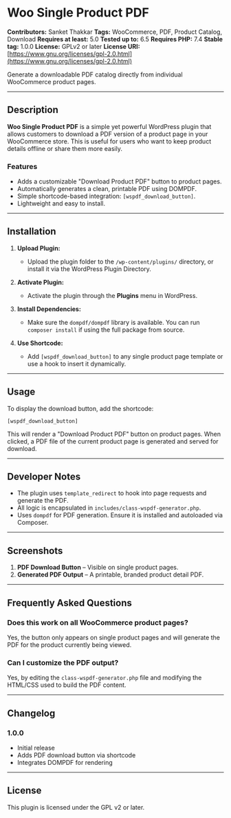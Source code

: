 # Woo Single Product PDF

**Contributors:** Sanket Thakkar
**Tags:** WooCommerce, PDF, Product Catalog, Download
**Requires at least:** 5.0
**Tested up to:** 6.5
**Requires PHP:** 7.4
**Stable tag:** 1.0.0
**License:** GPLv2 or later
**License URI:** [https://www.gnu.org/licenses/gpl-2.0.html](https://www.gnu.org/licenses/gpl-2.0.html)

Generate a downloadable PDF catalog directly from individual WooCommerce product pages.

---

## Description

**Woo Single Product PDF** is a simple yet powerful WordPress plugin that allows customers to download a PDF version of a product page in your WooCommerce store. This is useful for users who want to keep product details offline or share them more easily.

### Features

* Adds a customizable "Download Product PDF" button to product pages.
* Automatically generates a clean, printable PDF using DOMPDF.
* Simple shortcode-based integration: `[wspdf_download_button]`.
* Lightweight and easy to install.

---

## Installation

1. **Upload Plugin:**

   * Upload the plugin folder to the `/wp-content/plugins/` directory, or install it via the WordPress Plugin Directory.

2. **Activate Plugin:**

   * Activate the plugin through the **Plugins** menu in WordPress.

3. **Install Dependencies:**

   * Make sure the `dompdf/dompdf` library is available. You can run `composer install` if using the full package from source.

4. **Use Shortcode:**

   * Add `[wspdf_download_button]` to any single product page template or use a hook to insert it dynamically.

---

## Usage

To display the download button, add the shortcode:

```
[wspdf_download_button]
```

This will render a "Download Product PDF" button on product pages. When clicked, a PDF file of the current product page is generated and served for download.

---

## Developer Notes

* The plugin uses `template_redirect` to hook into page requests and generate the PDF.
* All logic is encapsulated in `includes/class-wspdf-generator.php`.
* Uses `dompdf` for PDF generation. Ensure it is installed and autoloaded via Composer.

---

## Screenshots

1. **PDF Download Button** – Visible on single product pages.
2. **Generated PDF Output** – A printable, branded product detail PDF.

---

## Frequently Asked Questions

### Does this work on all WooCommerce product pages?

Yes, the button only appears on single product pages and will generate the PDF for the product currently being viewed.

### Can I customize the PDF output?

Yes, by editing the `class-wspdf-generator.php` file and modifying the HTML/CSS used to build the PDF content.

---

## Changelog

### 1.0.0

* Initial release
* Adds PDF download button via shortcode
* Integrates DOMPDF for rendering

---

## License

This plugin is licensed under the GPL v2 or later.

